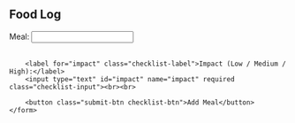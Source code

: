 <h2 class="checklist-title">Food Log</h2>

<div class="checklist-section">
    <form id="foodForm" class="checklist-form">
        <label for="meal" class="checklist-label">Meal:</label>
        <input type="text" id="meal" name="meal" required class="checklist-input"><br><br>

        <label for="impact" class="checklist-label">Impact (Low / Medium / High):</label>
        <input type="text" id="impact" name="impact" required class="checklist-input"><br><br>

        <button class="submit-btn checklist-btn">Add Meal</button>
    </form>
</div>

<div class="checklist-container">
    <p id="count" class="checklist-count"></p>
    <div class="checklist-items" id="food-items"></div>
</div>

<script type="module">
    import { pythonURI, fetchOptions } from '{{ site.baseurl }}/assets/js/api/config.js';

    document.getElementById("foodForm").addEventListener("submit", async function(event) {
        event.preventDefault();

        const meal = document.getElementById("meal").value.trim();
        const impact = document.getElementById("impact").value.trim();
        const token = localStorage.getItem("jwt");

        if (!meal || !impact) return;

        try {
            const response = await fetch(`${pythonURI}/api/foodlog`, {
                ...fetchOptions,
                method: "POST",
                headers: {
                    "Content-Type": "application/json",
                    "Authorization": `Bearer ${token}`
                },
                body: JSON.stringify({ meal, impact })
            });

            if (!response.ok) {
                throw new Error("Failed to log meal: " + response.statusText);
            }

            alert("Meal logged successfully!");
            document.getElementById("foodForm").reset();
            fetchFoodLogs();
        } catch (error) {
            console.error("Error logging meal:", error);
            alert("Error: " + error.message);
        }
    });

    async function fetchFoodLogs() {
        const token = localStorage.getItem("jwt");

        try {
            const response = await fetch(`${pythonURI}/api/foodlog/user`, {
                ...fetchOptions,
                method: "GET",
                headers: {
                    "Authorization": `Bearer ${token}`
                }
            });

            if (!response.ok) {
                throw new Error("Failed to fetch logs: " + response.statusText);
            }

            const logs = await response.json();
            document.getElementById("count").innerHTML = `<h4>Total Meals: ${logs.length || 0}</h4>`;

            const container = document.getElementById("food-items");
            container.innerHTML = "";

            logs.forEach(log => {
                const div = document.createElement("div");
                div.className = "checklist-item";
                div.innerHTML = `
                    <span><strong>${log.meal}</strong> — Impact: ${log.impact}</span>
                    <button class="delete-btn" data-id="${log.id}">Delete</button>
                `;
                container.appendChild(div);
            });

            document.querySelectorAll(".delete-btn").forEach(button => {
                button.addEventListener("click", function () {
                    deleteFoodLog(this.getAttribute("data-id"));
                });
            });

        } catch (error) {
            console.error("Error fetching logs:", error);
        }
    }

    async function deleteFoodLog(id) {
        const token = localStorage.getItem("jwt");

        try {
            await fetch(`${pythonURI}/api/foodlog`, {
                ...fetchOptions,
                method: "DELETE",
                headers: {
                    "Content-Type": "application/json",
                    "Authorization": `Bearer ${token}`
                },
                body: JSON.stringify({ id })
            });
            fetchFoodLogs();
        } catch (error) {
            console.error("Error deleting log:", error);
        }
    }

    document.addEventListener("DOMContentLoaded", fetchFoodLogs);
</script>
